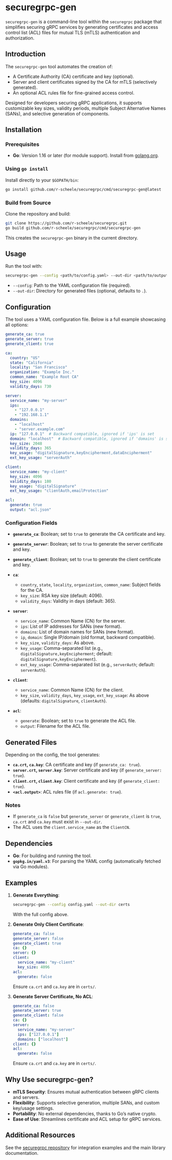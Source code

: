 # securegrpc-gen

`securegrpc-gen` is a command-line tool within the `securegrpc` package that simplifies securing gRPC services by generating certificates and access control list (ACL) files for mutual TLS (mTLS) authentication and authorization.

## Introduction

The `securegrpc-gen` tool automates the creation of:
- A Certificate Authority (CA) certificate and key (optional).
- Server and client certificates signed by the CA for mTLS (selectively generated).
- An optional ACL rules file for fine-grained access control.

Designed for developers securing gRPC applications, it supports customizable key sizes, validity periods, multiple Subject Alternative Names (SANs), and selective generation of components.

## Installation

### Prerequisites
- **Go**: Version 1.16 or later (for module support). Install from [golang.org](https://golang.org/doc/install).

### Using `go install`
Install directly to your `$GOPATH/bin`:
```bash
go install github.com/r-scheele/securegrpc/cmd/securegrpc-gen@latest
```


### Build from Source
Clone the repository and build:
```bash
git clone https://github.com/r-scheele/securegrpc.git
go build github.com/r-scheele/securegrpc/cmd/securegrpc-gen
```
This creates the `securegrpc-gen` binary in the current directory.


## Usage

Run the tool with:
```bash
securegrpc-gen --config <path/to/config.yaml> --out-dir <path/to/output>
```
- `--config`: Path to the YAML configuration file (required).
- `--out-dir`: Directory for generated files (optional, defaults to `.`).

## Configuration

The tool uses a YAML configuration file. Below is a full example showcasing all options:

```yaml
generate_ca: true
generate_server: true
generate_client: true

ca:
  country: "US"
  state: "California"
  locality: "San Francisco"
  organization: "Example Inc."
  common_name: "Example Root CA"
  key_size: 4096
  validity_days: 730

server:
  service_name: "my-server"
  ips:
    - "127.0.0.1"
    - "192.168.1.1"
  domains:
    - "localhost"
    - "server.example.com"
  ip: "127.0.0.1"  # Backward compatible, ignored if 'ips' is set
  domain: "localhost"  # Backward compatible, ignored if 'domains' is set
  key_size: 2048
  validity_days: 365
  key_usage: "digitalSignature,keyEncipherment,dataEncipherment"
  ext_key_usage: "serverAuth"

client:
  service_name: "my-client"
  key_size: 4096
  validity_days: 180
  key_usage: "digitalSignature"
  ext_key_usage: "clientAuth,emailProtection"

acl:
  generate: true
  output: "acl.json"
```

### Configuration Fields
- **`generate_ca`**: Boolean; set to `true` to generate the CA certificate and key.
- **`generate_server`**: Boolean; set to `true` to generate the server certificate and key.
- **`generate_client`**: Boolean; set to `true` to generate the client certificate and key.

- **`ca`**:
  - `country`, `state`, `locality`, `organization`, `common_name`: Subject fields for the CA.
  - `key_size`: RSA key size (default: 4096).
  - `validity_days`: Validity in days (default: 365).

- **`server`**:
  - `service_name`: Common Name (CN) for the server.
  - `ips`: List of IP addresses for SANs (new format).
  - `domains`: List of domain names for SANs (new format).
  - `ip`, `domain`: Single IP/domain (old format, backward compatible).
  - `key_size`, `validity_days`: As above.
  - `key_usage`: Comma-separated list (e.g., `digitalSignature,keyEncipherment`; default: `digitalSignature,keyEncipherment`).
  - `ext_key_usage`: Comma-separated list (e.g., `serverAuth`; default: `serverAuth`).

- **`client`**:
  - `service_name`: Common Name (CN) for the client.
  - `key_size`, `validity_days`, `key_usage`, `ext_key_usage`: As above (defaults: `digitalSignature`, `clientAuth`).

- **`acl`**:
  - `generate`: Boolean; set to `true` to generate the ACL file.
  - `output`: Filename for the ACL file.

## Generated Files

Depending on the config, the tool generates:
- **`ca.crt`, `ca.key`**: CA certificate and key (if `generate_ca: true`).
- **`server.crt`, `server.key`**: Server certificate and key (if `generate_server: true`).
- **`client.crt`, `client.key`**: Client certificate and key (if `generate_client: true`).
- **`<acl.output>`**: ACL rules file (if `acl.generate: true`).

### Notes
- If `generate_ca` is `false` but `generate_server` or `generate_client` is `true`, `ca.crt` and `ca.key` must exist in `--out-dir`.
- The ACL uses the `client.service_name` as the `ClientCN`.

## Dependencies

- **Go**: For building and running the tool.
- **`gopkg.in/yaml.v3`**: For parsing the YAML config (automatically fetched via Go modules).

## Examples

1. **Generate Everything**:
   ```bash
   securegrpc-gen --config config.yaml --out-dir certs
   ```
   With the full config above.

2. **Generate Only Client Certificate**:
   ```yaml
   generate_ca: false
   generate_server: false
   generate_client: true
   ca: {}
   server: {}
   client:
     service_name: "my-client"
     key_size: 4096
   acl:
     generate: false
   ```
   Ensure `ca.crt` and `ca.key` are in `certs/`.

3. **Generate Server Certificate, No ACL**:
   ```yaml
   generate_ca: false
   generate_server: true
   generate_client: false
   ca: {}
   server:
     service_name: "my-server"
     ips: ["127.0.0.1"]
     domains: ["localhost"]
   client: {}
   acl:
     generate: false
   ```
   Ensure `ca.crt` and `ca.key` are in `certs/`.

## Why Use securegrpc-gen?

- **mTLS Security**: Ensures mutual authentication between gRPC clients and servers.
- **Flexibility**: Supports selective generation, multiple SANs, and custom key/usage settings.
- **Portability**: No external dependencies, thanks to Go’s native crypto.
- **Ease of Use**: Streamlines certificate and ACL setup for gRPC services.

## Additional Resources

See the [securegrpc repository](https://github.com/r-scheele/securegrpc) for integration examples and the main library documentation.

